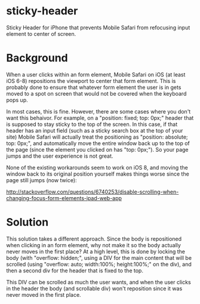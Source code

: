 # sticky-header
Sticky Header for iPhone that prevents Mobile Safari from refocusing input element to center of screen.

# Background
When a user clicks within an form element, Mobile Safari on iOS (at least iOS 6-8) repositions the viewport to center that form element. This is probably done to ensure that whatever form element the user is in gets moved to a spot on screen that would not be covered when the keyboard pops up.

In most cases, this is fine. However, there are some cases where you don't want this behaivor. For example, on a "position: fixed; top: 0px;" header that is supposed to stay sticky to the top of the screen. In this case, if that header has an input field (such as a sticky search box at the top of your site) Mobile Safari will actually treat the positioning as "position: absolute; top: 0px;", and automatically move the entire window back up to the top of the page (since the element you clicked on has "top: 0px;").  So your page jumps and the user experience is not great.

None of the existing workarounds seem to work on iOS 8, and moving the window back to its original position yourself makes things worse since the page still jumps (now twice):

http://stackoverflow.com/questions/6740253/disable-scrolling-when-changing-focus-form-elements-ipad-web-app

# Solution
This solution takes a different approach. Since the body is repositioned when clicking in an form element, why not make it so the body actually never moves in the first place?  At a high level, this is done by locking the body (with "overflow: hidden;", using a DIV for the main content that will be scrolled (using "overflow: auto; width:100%; height:100%;" on the div), and then a second div for the header that is fixed to the top.  

This DIV can be scrolled as much the user wants, and when the user clicks in the header the body (and scrollable div) won't reposition since it was never moved in the first place.
